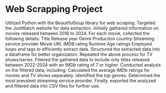 # Web Scrapping Project

Utilized Python with the BeautifulSoup library for web scraping.
Targeted the JustWatch website for data extraction.
Initially gathered information on movies released between 2018 to 2024.
For each movie, collected the following details:
Title
Release year
Genre
Production country
Streaming service provider
Movie URL
IMDB rating
Runtime
Age ratings
Employed loops and tags to efficiently extract data.
Structured the extracted data into a dataframe for better organization.
Repeated the above process for TV shows/series.
Filtered the gathered data to include only titles released between 2022-2024 with an IMDb rating of 7 or higher.
Conducted analysis on the filtered data, including:
Calculated the average IMDb ratings for movies and TV shows separately.
Identified the top genres.
Determined the most prevalent streaming service provider.
Finally, exported the analyzed and filtered data into CSV files for further use.
